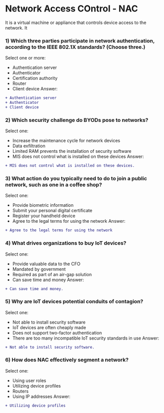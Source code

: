 # Network Access COntrol - NAC

It is a virtual machine or appliance that controls device access to the network. It 


### 1) Which three parties participate in network authentication, according to the IEEE 802.1X standards? (Choose three.)
Select one or more:
- Authentication server
- Authenticator
- Certification authority
- Router
- Client device
Answer:
```diff
+ Authentication server
+ Authenticator
+ Client device
```

### 2) Which security challenge do BYODs pose to networks?
Select one:
- Increase the maintenance cycle for network devices
- Data exfiltration
- Limited RAM prevents the installation of security software
- MIS does not control what is installed on these devices
Answer:
```diff
+ MIS does not control what is installed on these devices.
```

### 3) What action do you typically need to do to join a public network, such as one in a coffee shop?
Select one:
- Provide biometric information
- Submit your personal digital certificate
- Register your handheld device
- Agree to the legal terms for using the network
Answer:
```diff
+ Agree to the legal terms for using the network
```

### 4) What drives organizations to buy IoT devices?
Select one:
- Provide valuable data to the CFO
- Mandated by government
- Required as part of an air-gap solution
- Can save time and money
Answer:
```diff
+ Can save time and money.
```

### 5) Why are IoT devices potential conduits of contagion?
Select one:
- Not able to install security software
- IoT devices are often cheaply made
- Does not support two-factor authentication
- There are too many incompatible IoT security standards in use
Answer:
```diff
+ Not able to install security software.
```

### 6) How does NAC effectively segment a network?
Select one:
- Using user roles
- Utilizing device profiles
- Routers
- Using IP addresses
Answer:
```diff
+ Utilizing device profiles
```
